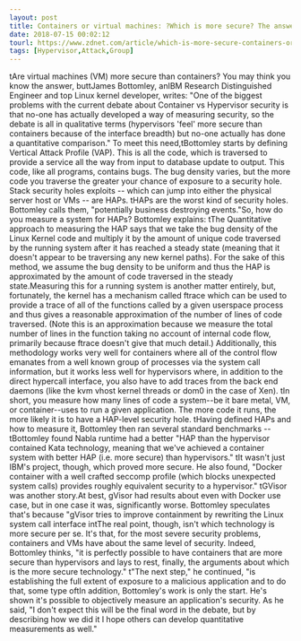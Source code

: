 ```yaml
---
layout: post
title: Containers or virtual machines: ?Which is more secure? The answer will surprise you
date: 2018-07-15 00:02:12
tourl: https://www.zdnet.com/article/which-is-more-secure-containers-or-virtual-machines-the-answer-will-surprise-you/
tags: [Hypervisor,Attack,Group]
---
```

 tAre virtual machines (VM) more secure than containers? You may think you know the answer, buttJames Bottomley, anIBM Research Distinguished Engineer and top Linux kernel developer, writes: "One of the biggest problems with the current debate about Container vs Hypervisor security is that no-one has actually developed a way of measuring security, so the debate is all in qualitative terms (hypervisors 'feel' more secure than containers because of the interface breadth) but no-one actually has done a quantitative comparison." To meet this need,tBottomley starts by defining Vertical Attack Profile (VAP). This is all the code, which is traversed to provide a service all the way from input to database update to output. This code, like all programs, contains bugs. The bug density varies, but the more code you traverse the greater your chance of exposure to a security hole. Stack security holes exploits -- which can jump into either the physical server host or VMs -- are HAPs. tHAPs are the worst kind of security holes. Bottomley calls them, "potentially business destroying events."So, how do you measure a system for HAPs? Bottomley explains: tThe Quantitative approach to measuring the HAP says that we take the bug density of the Linux Kernel code and multiply it by the amount of unique code traversed by the running system after it has reached a steady state (meaning that it doesn't appear to be traversing any new kernel paths). For the sake of this method, we assume the bug density to be uniform and thus the HAP is approximated by the amount of code traversed in the steady state.Measuring this for a running system is another matter entirely, but, fortunately, the kernel has a mechanism called ftrace which can be used to provide a trace of all of the functions called by a given userspace process and thus gives a reasonable approximation of the number of lines of code traversed. (Note this is an approximation because we measure the total number of lines in the function taking no account of internal code flow, primarily because ftrace doesn't give that much detail.) Additionally, this methodology works very well for containers where all of the control flow emanates from a well known group of processes via the system call information, but it works less well for hypervisors where, in addition to the direct hypercall interface, you also have to add traces from the back end daemons (like the kvm vhost kernel threads or dom0 in the case of Xen). tIn short, you measure how many lines of code a system--be it bare metal, VM, or container--uses to run a given application. The more code it runs, the more likely it is to have a HAP-level security hole. tHaving defined HAPs and how to measure it, Bottomley then ran several standard benchmarks --tBottomley found Nabla runtime had a better "HAP than the hypervisor contained Kata technology, meaning that we've achieved a container system with better HAP (i.e. more secure) than hypervisors." tIt wasn't just IBM's project, though, which proved more secure. He also found, "Docker container with a well crafted seccomp profile (which blocks unexpected system calls) provides roughly equivalent security to a hypervisor." tGVisor was another story.At best, gVisor had results about even with Docker use case, but in one case it was, significantly worse. Bottomley speculates that's because "gVisor tries to improve containment by rewriting the Linux system call interface intThe real point, though, isn't which technology is more secure per se. It's that, for the most severe security problems, containers and VMs have about the same level of security. Indeed, Bottomley thinks, "it is perfectly possible to have containers that are more secure than hypervisors and lays to rest, finally, the arguments about which is the more secure technology." t"The next step," he continued, "is establishing the full extent of exposure to a malicious application and to do that, some type oftIn addition, Bottomley's work is only the start. He's shown it's possible to objectively measure an application's security. As he said, "I don't expect this will be the final word in the debate, but by describing how we did it I hope others can develop quantitative measurements as well."